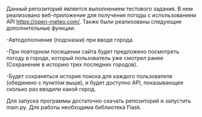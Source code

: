 Данный репозиторий является выполнением тестового задания. В нем реализовано веб-приложение для получения погоды с использованием API https://open-meteo.com/. Также были реализованы следующие дополнительные функции:


-Автодополнение (подсказки) при вводе города.

-При повторном посещении сайта будет предложено посмотреть погоду в городе, который пользователь уже смотрел ранее (Сохранение в историю трех последних городов).

-Будет сохраняться история поиска для каждого пользователя (обединено с пунктом выше), и будет доступно API, показывающее сколько раз вводили какой город.


Для запуска программы достаточно скачать репозиторий и запустить main.py. Для работы необходима библиотека Flask.
